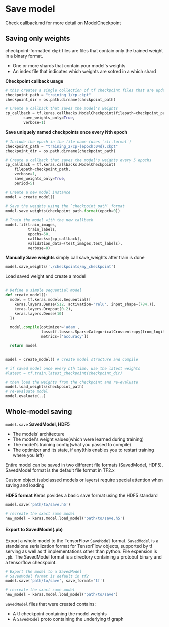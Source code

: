 # Save model

Check callback.md for more detail on ModelCheckpoint

## Saving only weights

checkpoint-formatted ```ckpt``` files are files that contain only the trained weight in a binary format. 
* One or more shards that contain your model's weights
* An index file that indicates which weights are sotred in a which shard

**Checkpoint callback usage**
```python
# this creates a single collection of tf checkpoint files that are updated at the end of each epoch
checkpoint_path = "training_1/cp.ckpt"
checkpoint_dir = os.path.dirname(checkpoint_path)

# Create a callback that saves the model's weights
cp_callback = tf.keras.callbacks.ModelCheckpoint(filepath=checkpoint_path,
        save_weights_only=True,
        verbose=1)
```

**Save uniquely named checkpoints once every Nth epoch**

```python
# Include the epoch in the file name (uses `str.format`)
checkpoint_path = "training_2/cp-{epoch:04d}.ckpt"
checkpoint_dir = os.path.dirname(checkpoint_path)

# Create a callback that saves the model's weights every 5 epochs
cp_callback = tf.keras.callbacks.ModelCheckpoint(
    filepath=checkpoint_path, 
    verbose=1, 
    save_weights_only=True,
    period=5)

# Create a new model instance
model = create_model()

# Save the weights using the `checkpoint_path` format
model.save_weights(checkpoint_path.format(epoch=0))

# Train the model with the new callback
model.fit(train_images, 
          train_labels,
          epochs=50, 
          callbacks=[cp_callback],
          validation_data=(test_images,test_labels),
          verbose=0)

```

**Manually Save weights**
simply call save_weights after train is done

```python
model.save_weights('./checkpoints/my_checkpoint')
```

Load saved weight and create a model 
```python

# Define a simple sequential model
def create_model():
  model = tf.keras.models.Sequential([
    keras.layers.Dense(512, activation='relu', input_shape=(784,)),
    keras.layers.Dropout(0.2),
    keras.layers.Dense(10)
  ])

  model.compile(optimizer='adam',
                loss=tf.losses.SparseCategoricalCrossentropy(from_logits=True),
                metrics=['accuracy'])

  return model


model = create_model() # create model structure and compile

# if saved model once every nth time, use the latest weights 
#latest = tf.train.latest_checkpoint(checkpoint_dir)

# then load the weights from the checkpoint and re-evaluate
model.load_weights(checkpoint_path)
# re-evaluate model
model.evaluate(..)
```


## Whole-model saving

```model.save``` 
**SavedModel, HDF5**

* The models' architecture
* The model's weight values(which were learned during training)
* The model's training config(what you passed to compile)
* The optimizer and its state, if any(this enables you to restart training where you left)

Entire model can be saved in two different file formats (SavedModel, HDF5). SavedModel format is the default file format in TF2.x

Custom object (subclassed models or layers) require special attention when saving and loading

**HDF5 format**
Keras povides a basic save format using the HDF5 standard
```python
model.save('path/to/save.h5')

# recreate the sxact same model
new_model = keras.model.load_model('path/to/save.h5')
```

#### Export to SavedModel(.pb)

Export a whole model to the TensorFlow ```SaveModel``` format. ```SavedModel``` is a standalone serialization format for TensorFlow objects, supported by tf serving as well as tf implementations other than python. File expension is ```.pb```. The SavedModel format is a directory containing a protobuf binary and a tensorflow checkpoint. 

```python
# Export the model to a SavedModel
# SavedModel format is default in tf2
model.save('path/to/save', save_format='tf')

# recreate the sxact same model
new_model = keras.model.load_model('path/to/save')
```

```SavedModel``` files that were created contains:
* A tf checkpoint containing the model weights
* A ```SavedModel``` proto containing the underlying tf graph


```python
```
```python
```